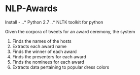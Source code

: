 # NLP-Awards

Install -
..* Python 2.7
..* NLTK toolkit for python

Given the corpora of tweets for an award ceremony, the system 
1. Finds the names of the hosts
2. Extracts each award name
3. Finds the winner of each award
3. Finds the presenters for each award
4. Finds the nominees for each award
5. Extracts data pertaining to popular dress colors
